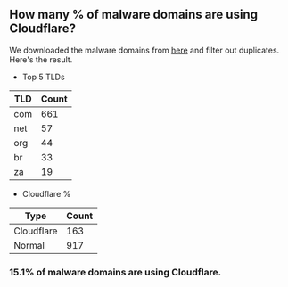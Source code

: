 ## How many % of malware domains are using Cloudflare?


We downloaded the malware domains from [here](https://urlhaus.abuse.ch) and filter out duplicates.
Here's the result.


[//]: # (start replacement)


- Top 5 TLDs

| TLD | Count |
| --- | --- |
| com | 661 |
| net | 57 |
| org | 44 |
| br | 33 |
| za | 19 |


- Cloudflare %

| Type | Count |
| --- | --- |
| Cloudflare | 163 |
| Normal | 917 |


### 15.1% of malware domains are using Cloudflare.